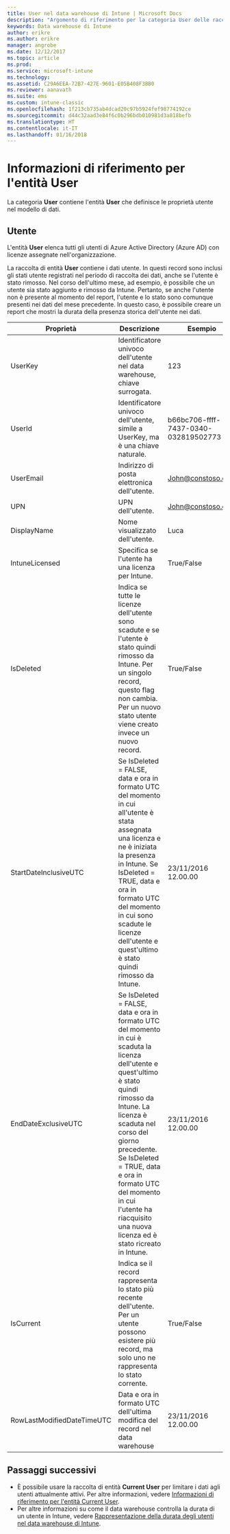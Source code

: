 ```yaml
---
title: User nel data warehouse di Intune | Microsoft Docs
description: "Argomento di riferimento per la categoria User delle raccolte di entità nell'API data warehouse di Intune."
keywords: Data warehouse di Intune
author: erikre
ms.author: erikre
manager: angrobe
ms.date: 12/12/2017
ms.topic: article
ms.prod: 
ms.service: microsoft-intune
ms.technology: 
ms.assetid: C29A6EEA-72B7-427E-9601-E05B408F3BB0
ms.reviewer: aanavath
ms.suite: ems
ms.custom: intune-classic
ms.openlocfilehash: 1f213cb735ab4dcad20c97b5924fef98774192ce
ms.sourcegitcommit: d44c32aad3e84f6c0b296bdb010981d3a818befb
ms.translationtype: HT
ms.contentlocale: it-IT
ms.lasthandoff: 01/16/2018
---
```

# <a name="reference-for-user-entity"></a>Informazioni di riferimento per l'entità User

La categoria **User** contiene l'entità **User** che definisce le proprietà utente nel modello di dati.

## <a name="user"></a>Utente

L'entità **User** elenca tutti gli utenti di Azure Active Directory (Azure AD) con licenze assegnate nell'organizzazione.

La raccolta di entità **User** contiene i dati utente. In questi record sono inclusi gli stati utente registrati nel periodo di raccolta dei dati, anche se l'utente è stato rimosso. Nel corso dell'ultimo mese, ad esempio, è possibile che un utente sia stato aggiunto e rimosso da Intune. Pertanto, se anche l'utente non è presente al momento del report, l'utente e lo stato sono comunque presenti nei dati del mese precedente. In questo caso, è possibile creare un report che mostri la durata della presenza storica dell'utente nei dati.

| Proprietà  | Descrizione | Esempio |
|---------|------------|--------|
| UserKey |Identificatore univoco dell'utente nel data warehouse, chiave surrogata. |123 |
| UserId |Identificatore univoco dell'utente, simile a UserKey, ma è una chiave naturale. |b66bc706-ffff-7437-0340-032819502773 |
| UserEmail |Indirizzo di posta elettronica dell'utente. |John@constoso.com |
| UPN | UPN dell'utente. | John@constoso.com |
| DisplayName |Nome visualizzato dell'utente. |Luca |
| IntuneLicensed |Specifica se l'utente ha una licenza per Intune. |True/False |
| IsDeleted | Indica se tutte le licenze dell'utente sono scadute e se l'utente è stato quindi rimosso da Intune. Per un singolo record, questo flag non cambia. Per un nuovo stato utente viene creato invece un nuovo record. |True/False |
| StartDateInclusiveUTC |Se IsDeleted = FALSE, data e ora in formato UTC del momento in cui all'utente è stata assegnata una licenza e ne è iniziata la presenza in Intune. Se IsDeleted = TRUE, data e ora in formato UTC del momento in cui sono scadute le licenze dell'utente e quest'ultimo è stato quindi rimosso da Intune. |23/11/2016 12.00.00 |
| EndDateExclusiveUTC |Se IsDeleted = FALSE, data e ora in formato UTC del momento in cui è scaduta la licenza dell'utente e quest'ultimo è stato quindi rimosso da Intune. La licenza è scaduta nel corso del giorno precedente. Se IsDeleted = TRUE, data e ora in formato UTC del momento in cui l'utente ha riacquisito una nuova licenza ed è stato ricreato in Intune.  |23/11/2016 12.00.00 |
| IsCurrent |Indica se il record rappresenta lo stato più recente dell'utente. Per un utente possono esistere più record, ma solo uno ne rappresenta lo stato corrente.  |True/False |
| RowLastModifiedDateTimeUTC |Data e ora in formato UTC dell'ultima modifica del record nel data warehouse  |23/11/2016 12.00.00 |

## <a name="next-steps"></a>Passaggi successivi
 - È possibile usare la raccolta di entità **Current User** per limitare i dati agli utenti attualmente attivi. Per altre informazioni, vedere [Informazioni di riferimento per l'entità Current User](reports-ref-current-user.md).
 - Per altre informazioni su come il data warehouse controlla la durata di un utente in Intune, vedere [Rappresentazione della durata degli utenti nel data warehouse di Intune](reports-ref-user-timeline.md).
